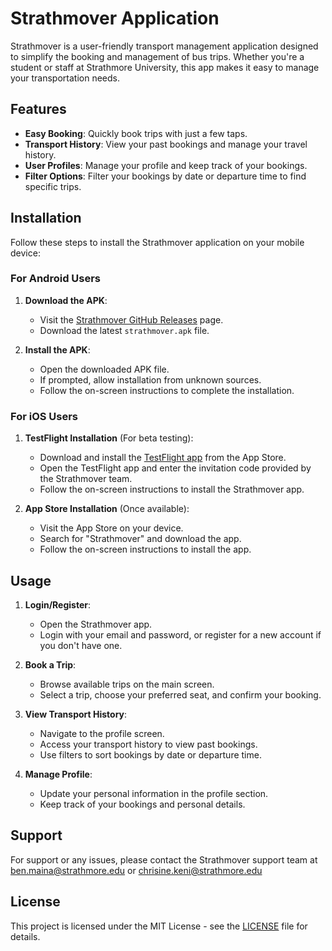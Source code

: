 # Strathmover Application

Strathmover is a user-friendly transport management application designed to simplify the booking and management of bus trips. Whether you're a student or staff at Strathmore University, this app makes it easy to manage your transportation needs.

## Features

- **Easy Booking**: Quickly book trips with just a few taps.
- **Transport History**: View your past bookings and manage your travel history.
- **User Profiles**: Manage your profile and keep track of your bookings.
- **Filter Options**: Filter your bookings by date or departure time to find specific trips.

## Installation

Follow these steps to install the Strathmover application on your mobile device:

### For Android Users

1. **Download the APK**:
    - Visit the [Strathmover GitHub Releases](https://github.com/your-username/strathmover/releases) page.
    - Download the latest `strathmover.apk` file.

2. **Install the APK**:
    - Open the downloaded APK file.
    - If prompted, allow installation from unknown sources.
    - Follow the on-screen instructions to complete the installation.

### For iOS Users

1. **TestFlight Installation** (For beta testing):
    - Download and install the [TestFlight app](https://apps.apple.com/us/app/testflight/id899247664) from the App Store.
    - Open the TestFlight app and enter the invitation code provided by the Strathmover team.
    - Follow the on-screen instructions to install the Strathmover app.

2. **App Store Installation** (Once available):
    - Visit the App Store on your device.
    - Search for "Strathmover" and download the app.
    - Follow the on-screen instructions to install the app.

## Usage

1. **Login/Register**:
    - Open the Strathmover app.
    - Login with your email and password, or register for a new account if you don't have one.

2. **Book a Trip**:
    - Browse available trips on the main screen.
    - Select a trip, choose your preferred seat, and confirm your booking.

3. **View Transport History**:
    - Navigate to the profile screen.
    - Access your transport history to view past bookings.
    - Use filters to sort bookings by date or departure time.

4. **Manage Profile**:
    - Update your personal information in the profile section.
    - Keep track of your bookings and personal details.


## Support

For support or any issues, please contact the Strathmover support team at ben.maina@strathmore.edu or chrisine.keni@strathmore.edu 

## License

This project is licensed under the MIT License - see the [LICENSE](LICENSE) file for details.
